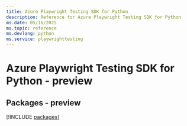 ```yaml
---
title: Azure Playwright Testing SDK for Python
description: Reference for Azure Playwright Testing SDK for Python
ms.date: 05/16/2025
ms.topic: reference
ms.devlang: python
ms.service: playwrighttesting
---
```

# Azure Playwright Testing SDK for Python - preview
## Packages - preview
[!INCLUDE [packages](playwright-testing-index.md)]